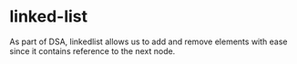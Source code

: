 # linked-list

As part of DSA, linkedlist allows us to add and remove elements with ease since it contains reference to the next node.
